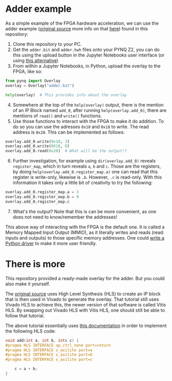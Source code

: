 # Adder example

As a simple example of the FPGA hardware acceleration, we can use the adder example ([original source](https://www.youtube.com/watch?v=2ErFDGSv5EE) more info on that [here](/adder/README.md#there-is-more))  found in this repository:
1. Clone this repository to your PC.
1. Get the `adder.bit` and `adder.hwh` files onto your PYNQ Z2, you can do this using the upload button in the Jupyter Notebooks user interface (or using [this alternative](https://pynq.readthedocs.io/en/latest/getting_started/pynq_z2_setup.html#accessing-files-on-the-board))
1. From within a Jupyter Notebooks, in Python, upload the overlay to the FPGA, like so:
```python
from pynq import Overlay
overlay = Overlay("adder.bit")

help(overlay)  # This provides info about the overlay
```
4. Somewhere at the top of the `help(overlay)` output, there is the mention of an IP Block named `add_0`, after running `help(overlay.add_0)`, there are mentions of `read()` and `write()` functions.
4. Use those functions to interact with the FPGA to make it do addition. To do so you can use the adresses  `0x10` and `0x18` to write. The read address is `0x20`. This can be implemented as follows:

```python
overlay.add_0.write(0x10, 3)
overlay.add_0.write(0X18, 6)
overlay.add_0.read(0x20)  # What will be the output!?
```
6. Further investigation, for example using `dir(overlay.add_0)` reveals `register_map`, which in turn reveals `a`, `b` and `c`. Those are the registers, by doing `help(overlay.add_0.register_map.a)` one can read that this register is write-only, likewise is `.b`. However, `.c` is read-only. With this information it takes only a little bit of creativity to try the following:
```python
overlay.add_0.register_map.a = 3
overlay.add_0.register_map.b = 9
overlay.add_0.register_map.c
```
7. What's the output? Note that this is can be more convenient, as one does not need to know/remember the addresses!

This above way of interacting with the FPGA is the default one. It is called a Memory Mapped Input Output (MMIO), as it literally writes and reads (read: inputs and outputs) to those specific memory addresses. One could [write a Python driver](https://pynq.readthedocs.io/en/latest/overlay_design_methodology/overlay_tutorial.html#Creating-a-Driver) to make it more user friendly.

# There is more

This repository provided a ready-made overlay for the adder. But you could also make it yourself. 

The [original source](https://www.youtube.com/watch?v=2ErFDGSv5EE) uses High Level Synthesis (HLS) to create an IP block that is then used in Vivado to generate the overlay. That tutorial still uses Vivado HLS to achieve this, the newer version of that software is called Vitis HLS. By swapping out Vivado HLS with Vitis HLS, one should still be able to follow that tutorial.

The above tutorial essentially uses [this documentation](https://pynq.readthedocs.io/en/latest/overlay_design_methodology/overlay_tutorial.html#Overlay-Tutorial) in order to implement the following HLS code:

```c
void add(int a, int b, int& c) {
#pragma HLS INTERFACE ap_ctrl_none port=return
#pragma HLS INTERFACE s_axilite port=a
#pragma HLS INTERFACE s_axilite port=b
#pragma HLS INTERFACE s_axilite port=c

    c = a + b;
}
```

